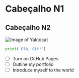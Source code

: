 # Cabeçalho N1
## Cabeçalho N2

![Image of Yaktocat](https://octodex.github.com/images/yaktocat.png)

```python
print('Olá, Git!')
```
- [ ] Turn on GitHub Pages
- [ ] Outline my portfolio
- [ ] Introduce myself to the world
